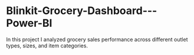 # Blinkit-Grocery-Dashboard---Power-BI
In this project I analyzed grocery sales performance across different outlet types, sizes, and item categories.
